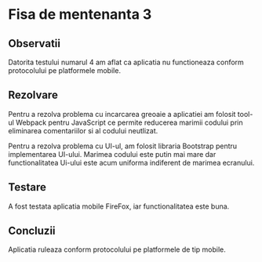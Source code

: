 # Fisa de mentenanta 3

## Observatii

Datorita testului numarul 4 am aflat ca aplicatia nu functioneaza conform protocolului pe platformele mobile.

## Rezolvare

Pentru a rezolva problema cu incarcarea greoaie a aplicatiei am folosit tool-ul Webpack pentru JavaScript ce permite reducerea marimii codului prin eliminarea comentariilor si al codului neutlizat.

Pentru a rezolva problema cu UI-ul, am folosit libraria Bootstrap pentru implementarea UI-ului. Marimea codului este putin mai mare dar functionalitatea Ui-ului este acum uniforma indiferent de marimea ecranului.

## Testare

A fost testata aplicatia mobile FireFox, iar functionalitatea este buna.

## Concluzii

Aplicatia ruleaza conform protocolului pe platformele de tip mobile.
